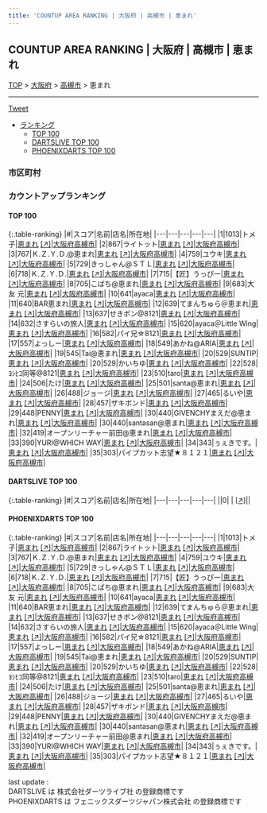 ```yaml
---
title: 'COUNTUP AREA RANKING | 大阪府 | 高槻市 | 恵まれ'
---
```

## COUNTUP AREA RANKING | 大阪府 | 高槻市 | 恵まれ

[TOP](/darts/rank/) > [大阪府](/darts/rank/大阪府/) > [高槻市](/darts/rank/大阪府/高槻市/) > 恵まれ

___

<a href="https://twitter.com/share?ref_src=twsrc%5Etfw" data-text="COUNTUP AREA RANKING | 大阪府高槻市恵まれ" class="twitter-share-button" data-hashtags="DARTSLIVE,PHOENIXDARTS,darts,ダーツ" data-show-count="false">Tweet</a>

* [ランキング](#カウントアップランキング)
    * [TOP 100](#top-100)
    * [DARTSLIVE TOP 100](#dartslive-top-100)
    * [PHOENIXDARTS TOP 100](#phoenixdarts-top-100)

### 市区町村

<ul>

</ul>

### カウントアップランキング

#### TOP 100



{:.table-ranking}
|#|スコア|名前|店名|所在地|
|---|---|---|---|---|
|1|1013|<span class="rank-name-pd">トメ子</span>|<a href="/darts/rank/shops/91977.html">恵まれ</a> <a href="https://vs.phoenixdarts.com/jp/shop/shopDetailInfo/s_91977?s_seq=91977">[↗]</a>|<a href="/darts/rank/大阪府/高槻市">大阪府高槻市</a>|
|2|867|<span class="rank-name-pd">ライトット</span>|<a href="/darts/rank/shops/91977.html">恵まれ</a> <a href="https://vs.phoenixdarts.com/jp/shop/shopDetailInfo/s_91977?s_seq=91977">[↗]</a>|<a href="/darts/rank/大阪府/高槻市">大阪府高槻市</a>|
|3|767|<span class="rank-name-pd">Ｋ.Ｚ.Ｙ.Ｄ.@恵まれ</span>|<a href="/darts/rank/shops/91977.html">恵まれ</a> <a href="https://vs.phoenixdarts.com/jp/shop/shopDetailInfo/s_91977?s_seq=91977">[↗]</a>|<a href="/darts/rank/大阪府/高槻市">大阪府高槻市</a>|
|4|759|<span class="rank-name-pd">ユウキ</span>|<a href="/darts/rank/shops/91977.html">恵まれ</a> <a href="https://vs.phoenixdarts.com/jp/shop/shopDetailInfo/s_91977?s_seq=91977">[↗]</a>|<a href="/darts/rank/大阪府/高槻市">大阪府高槻市</a>|
|5|729|<span class="rank-name-pd">きっしゃん@ＳＴＬ</span>|<a href="/darts/rank/shops/91977.html">恵まれ</a> <a href="https://vs.phoenixdarts.com/jp/shop/shopDetailInfo/s_91977?s_seq=91977">[↗]</a>|<a href="/darts/rank/大阪府/高槻市">大阪府高槻市</a>|
|6|718|<span class="rank-name-pd">Ｋ.Ｚ.Ｙ.Ｄ.</span>|<a href="/darts/rank/shops/91977.html">恵まれ</a> <a href="https://vs.phoenixdarts.com/jp/shop/shopDetailInfo/s_91977?s_seq=91977">[↗]</a>|<a href="/darts/rank/大阪府/高槻市">大阪府高槻市</a>|
|7|715|<span class="rank-name-pd">【匠】うっぴー</span>|<a href="/darts/rank/shops/91977.html">恵まれ</a> <a href="https://vs.phoenixdarts.com/jp/shop/shopDetailInfo/s_91977?s_seq=91977">[↗]</a>|<a href="/darts/rank/大阪府/高槻市">大阪府高槻市</a>|
|8|705|<span class="rank-name-pd">こばち@恵まれ</span>|<a href="/darts/rank/shops/91977.html">恵まれ</a> <a href="https://vs.phoenixdarts.com/jp/shop/shopDetailInfo/s_91977?s_seq=91977">[↗]</a>|<a href="/darts/rank/大阪府/高槻市">大阪府高槻市</a>|
|9|683|<span class="rank-name-pd"><span class="pro-icon-pd"></span>大友 元</span>|<a href="/darts/rank/shops/91977.html">恵まれ</a> <a href="https://vs.phoenixdarts.com/jp/shop/shopDetailInfo/s_91977?s_seq=91977">[↗]</a>|<a href="/darts/rank/大阪府/高槻市">大阪府高槻市</a>|
|10|641|<span class="rank-name-pd">ayaca</span>|<a href="/darts/rank/shops/91977.html">恵まれ</a> <a href="https://vs.phoenixdarts.com/jp/shop/shopDetailInfo/s_91977?s_seq=91977">[↗]</a>|<a href="/darts/rank/大阪府/高槻市">大阪府高槻市</a>|
|11|640|<span class="rank-name-pd">BAR恵まれ</span>|<a href="/darts/rank/shops/91977.html">恵まれ</a> <a href="https://vs.phoenixdarts.com/jp/shop/shopDetailInfo/s_91977?s_seq=91977">[↗]</a>|<a href="/darts/rank/大阪府/高槻市">大阪府高槻市</a>|
|12|639|<span class="rank-name-pd">てまんちゅら＠恵まれ</span>|<a href="/darts/rank/shops/91977.html">恵まれ</a> <a href="https://vs.phoenixdarts.com/jp/shop/shopDetailInfo/s_91977?s_seq=91977">[↗]</a>|<a href="/darts/rank/大阪府/高槻市">大阪府高槻市</a>|
|13|637|<span class="rank-name-pd">せきポン@8121</span>|<a href="/darts/rank/shops/91977.html">恵まれ</a> <a href="https://vs.phoenixdarts.com/jp/shop/shopDetailInfo/s_91977?s_seq=91977">[↗]</a>|<a href="/darts/rank/大阪府/高槻市">大阪府高槻市</a>|
|14|632|<span class="rank-name-pd">さすらいの旅人</span>|<a href="/darts/rank/shops/91977.html">恵まれ</a> <a href="https://vs.phoenixdarts.com/jp/shop/shopDetailInfo/s_91977?s_seq=91977">[↗]</a>|<a href="/darts/rank/大阪府/高槻市">大阪府高槻市</a>|
|15|620|<span class="rank-name-pd">ayaca＠Little  Wing</span>|<a href="/darts/rank/shops/91977.html">恵まれ</a> <a href="https://vs.phoenixdarts.com/jp/shop/shopDetailInfo/s_91977?s_seq=91977">[↗]</a>|<a href="/darts/rank/大阪府/高槻市">大阪府高槻市</a>|
|16|582|<span class="rank-name-pd">パイ兄☆8121</span>|<a href="/darts/rank/shops/91977.html">恵まれ</a> <a href="https://vs.phoenixdarts.com/jp/shop/shopDetailInfo/s_91977?s_seq=91977">[↗]</a>|<a href="/darts/rank/大阪府/高槻市">大阪府高槻市</a>|
|17|557|<span class="rank-name-pd">よっしー</span>|<a href="/darts/rank/shops/91977.html">恵まれ</a> <a href="https://vs.phoenixdarts.com/jp/shop/shopDetailInfo/s_91977?s_seq=91977">[↗]</a>|<a href="/darts/rank/大阪府/高槻市">大阪府高槻市</a>|
|18|549|<span class="rank-name-pd">あかね@ARIA</span>|<a href="/darts/rank/shops/91977.html">恵まれ</a> <a href="https://vs.phoenixdarts.com/jp/shop/shopDetailInfo/s_91977?s_seq=91977">[↗]</a>|<a href="/darts/rank/大阪府/高槻市">大阪府高槻市</a>|
|19|545|<span class="rank-name-pd">Tai@恵まれ</span>|<a href="/darts/rank/shops/91977.html">恵まれ</a> <a href="https://vs.phoenixdarts.com/jp/shop/shopDetailInfo/s_91977?s_seq=91977">[↗]</a>|<a href="/darts/rank/大阪府/高槻市">大阪府高槻市</a>|
|20|529|<span class="rank-name-pd">SUNTIP</span>|<a href="/darts/rank/shops/91977.html">恵まれ</a> <a href="https://vs.phoenixdarts.com/jp/shop/shopDetailInfo/s_91977?s_seq=91977">[↗]</a>|<a href="/darts/rank/大阪府/高槻市">大阪府高槻市</a>|
|20|529|<span class="rank-name-pd">かいちゆ</span>|<a href="/darts/rank/shops/91977.html">恵まれ</a> <a href="https://vs.phoenixdarts.com/jp/shop/shopDetailInfo/s_91977?s_seq=91977">[↗]</a>|<a href="/darts/rank/大阪府/高槻市">大阪府高槻市</a>|
|22|528|<span class="rank-name-pd">ﾖｼﾋｺ同等@8121</span>|<a href="/darts/rank/shops/91977.html">恵まれ</a> <a href="https://vs.phoenixdarts.com/jp/shop/shopDetailInfo/s_91977?s_seq=91977">[↗]</a>|<a href="/darts/rank/大阪府/高槻市">大阪府高槻市</a>|
|23|510|<span class="rank-name-pd">taro</span>|<a href="/darts/rank/shops/91977.html">恵まれ</a> <a href="https://vs.phoenixdarts.com/jp/shop/shopDetailInfo/s_91977?s_seq=91977">[↗]</a>|<a href="/darts/rank/大阪府/高槻市">大阪府高槻市</a>|
|24|506|<span class="rank-name-pd">たけ</span>|<a href="/darts/rank/shops/91977.html">恵まれ</a> <a href="https://vs.phoenixdarts.com/jp/shop/shopDetailInfo/s_91977?s_seq=91977">[↗]</a>|<a href="/darts/rank/大阪府/高槻市">大阪府高槻市</a>|
|25|501|<span class="rank-name-pd">santa@恵まれ</span>|<a href="/darts/rank/shops/91977.html">恵まれ</a> <a href="https://vs.phoenixdarts.com/jp/shop/shopDetailInfo/s_91977?s_seq=91977">[↗]</a>|<a href="/darts/rank/大阪府/高槻市">大阪府高槻市</a>|
|26|488|<span class="rank-name-pd">ジョージ</span>|<a href="/darts/rank/shops/91977.html">恵まれ</a> <a href="https://vs.phoenixdarts.com/jp/shop/shopDetailInfo/s_91977?s_seq=91977">[↗]</a>|<a href="/darts/rank/大阪府/高槻市">大阪府高槻市</a>|
|27|465|<span class="rank-name-pd">るいや</span>|<a href="/darts/rank/shops/91977.html">恵まれ</a> <a href="https://vs.phoenixdarts.com/jp/shop/shopDetailInfo/s_91977?s_seq=91977">[↗]</a>|<a href="/darts/rank/大阪府/高槻市">大阪府高槻市</a>|
|28|457|<span class="rank-name-pd">ザキボンド</span>|<a href="/darts/rank/shops/91977.html">恵まれ</a> <a href="https://vs.phoenixdarts.com/jp/shop/shopDetailInfo/s_91977?s_seq=91977">[↗]</a>|<a href="/darts/rank/大阪府/高槻市">大阪府高槻市</a>|
|29|448|<span class="rank-name-pd">PENNY</span>|<a href="/darts/rank/shops/91977.html">恵まれ</a> <a href="https://vs.phoenixdarts.com/jp/shop/shopDetailInfo/s_91977?s_seq=91977">[↗]</a>|<a href="/darts/rank/大阪府/高槻市">大阪府高槻市</a>|
|30|440|<span class="rank-name-pd">GIVENCHYまえだ@恵まれ</span>|<a href="/darts/rank/shops/91977.html">恵まれ</a> <a href="https://vs.phoenixdarts.com/jp/shop/shopDetailInfo/s_91977?s_seq=91977">[↗]</a>|<a href="/darts/rank/大阪府/高槻市">大阪府高槻市</a>|
|30|440|<span class="rank-name-pd">santasan@恵まれ</span>|<a href="/darts/rank/shops/91977.html">恵まれ</a> <a href="https://vs.phoenixdarts.com/jp/shop/shopDetailInfo/s_91977?s_seq=91977">[↗]</a>|<a href="/darts/rank/大阪府/高槻市">大阪府高槻市</a>|
|32|419|<span class="rank-name-pd">オープンリーチャー前田@恵まれ</span>|<a href="/darts/rank/shops/91977.html">恵まれ</a> <a href="https://vs.phoenixdarts.com/jp/shop/shopDetailInfo/s_91977?s_seq=91977">[↗]</a>|<a href="/darts/rank/大阪府/高槻市">大阪府高槻市</a>|
|33|390|<span class="rank-name-pd">YURI@WHICH WAY</span>|<a href="/darts/rank/shops/91977.html">恵まれ</a> <a href="https://vs.phoenixdarts.com/jp/shop/shopDetailInfo/s_91977?s_seq=91977">[↗]</a>|<a href="/darts/rank/大阪府/高槻市">大阪府高槻市</a>|
|34|343|<span class="rank-name-pd">ぅぇきです。</span>|<a href="/darts/rank/shops/91977.html">恵まれ</a> <a href="https://vs.phoenixdarts.com/jp/shop/shopDetailInfo/s_91977?s_seq=91977">[↗]</a>|<a href="/darts/rank/大阪府/高槻市">大阪府高槻市</a>|
|35|303|<span class="rank-name-pd">パイプカット志望★８１２１</span>|<a href="/darts/rank/shops/91977.html">恵まれ</a> <a href="https://vs.phoenixdarts.com/jp/shop/shopDetailInfo/s_91977?s_seq=91977">[↗]</a>|<a href="/darts/rank/大阪府/高槻市">大阪府高槻市</a>|


#### DARTSLIVE TOP 100



{:.table-ranking}
|#|スコア|名前|店名|所在地|
|---|---|---|---|---|
||0|<span class="rank-name-dl"> </span>|<a href="/darts/rank/shops/.html"></a> <a href="">[↗]</a>|<a href="/darts/rank//"></a>|


#### PHOENIXDARTS TOP 100



{:.table-ranking}
|#|スコア|名前|店名|所在地|
|---|---|---|---|---|
|1|1013|<span class="rank-name-pd">トメ子</span>|<a href="/darts/rank/shops/91977.html">恵まれ</a> <a href="https://vs.phoenixdarts.com/jp/shop/shopDetailInfo/s_91977?s_seq=91977">[↗]</a>|<a href="/darts/rank/大阪府/高槻市">大阪府高槻市</a>|
|2|867|<span class="rank-name-pd">ライトット</span>|<a href="/darts/rank/shops/91977.html">恵まれ</a> <a href="https://vs.phoenixdarts.com/jp/shop/shopDetailInfo/s_91977?s_seq=91977">[↗]</a>|<a href="/darts/rank/大阪府/高槻市">大阪府高槻市</a>|
|3|767|<span class="rank-name-pd">Ｋ.Ｚ.Ｙ.Ｄ.@恵まれ</span>|<a href="/darts/rank/shops/91977.html">恵まれ</a> <a href="https://vs.phoenixdarts.com/jp/shop/shopDetailInfo/s_91977?s_seq=91977">[↗]</a>|<a href="/darts/rank/大阪府/高槻市">大阪府高槻市</a>|
|4|759|<span class="rank-name-pd">ユウキ</span>|<a href="/darts/rank/shops/91977.html">恵まれ</a> <a href="https://vs.phoenixdarts.com/jp/shop/shopDetailInfo/s_91977?s_seq=91977">[↗]</a>|<a href="/darts/rank/大阪府/高槻市">大阪府高槻市</a>|
|5|729|<span class="rank-name-pd">きっしゃん@ＳＴＬ</span>|<a href="/darts/rank/shops/91977.html">恵まれ</a> <a href="https://vs.phoenixdarts.com/jp/shop/shopDetailInfo/s_91977?s_seq=91977">[↗]</a>|<a href="/darts/rank/大阪府/高槻市">大阪府高槻市</a>|
|6|718|<span class="rank-name-pd">Ｋ.Ｚ.Ｙ.Ｄ.</span>|<a href="/darts/rank/shops/91977.html">恵まれ</a> <a href="https://vs.phoenixdarts.com/jp/shop/shopDetailInfo/s_91977?s_seq=91977">[↗]</a>|<a href="/darts/rank/大阪府/高槻市">大阪府高槻市</a>|
|7|715|<span class="rank-name-pd">【匠】うっぴー</span>|<a href="/darts/rank/shops/91977.html">恵まれ</a> <a href="https://vs.phoenixdarts.com/jp/shop/shopDetailInfo/s_91977?s_seq=91977">[↗]</a>|<a href="/darts/rank/大阪府/高槻市">大阪府高槻市</a>|
|8|705|<span class="rank-name-pd">こばち@恵まれ</span>|<a href="/darts/rank/shops/91977.html">恵まれ</a> <a href="https://vs.phoenixdarts.com/jp/shop/shopDetailInfo/s_91977?s_seq=91977">[↗]</a>|<a href="/darts/rank/大阪府/高槻市">大阪府高槻市</a>|
|9|683|<span class="rank-name-pd"><span class="pro-icon-pd"></span>大友 元</span>|<a href="/darts/rank/shops/91977.html">恵まれ</a> <a href="https://vs.phoenixdarts.com/jp/shop/shopDetailInfo/s_91977?s_seq=91977">[↗]</a>|<a href="/darts/rank/大阪府/高槻市">大阪府高槻市</a>|
|10|641|<span class="rank-name-pd">ayaca</span>|<a href="/darts/rank/shops/91977.html">恵まれ</a> <a href="https://vs.phoenixdarts.com/jp/shop/shopDetailInfo/s_91977?s_seq=91977">[↗]</a>|<a href="/darts/rank/大阪府/高槻市">大阪府高槻市</a>|
|11|640|<span class="rank-name-pd">BAR恵まれ</span>|<a href="/darts/rank/shops/91977.html">恵まれ</a> <a href="https://vs.phoenixdarts.com/jp/shop/shopDetailInfo/s_91977?s_seq=91977">[↗]</a>|<a href="/darts/rank/大阪府/高槻市">大阪府高槻市</a>|
|12|639|<span class="rank-name-pd">てまんちゅら＠恵まれ</span>|<a href="/darts/rank/shops/91977.html">恵まれ</a> <a href="https://vs.phoenixdarts.com/jp/shop/shopDetailInfo/s_91977?s_seq=91977">[↗]</a>|<a href="/darts/rank/大阪府/高槻市">大阪府高槻市</a>|
|13|637|<span class="rank-name-pd">せきポン@8121</span>|<a href="/darts/rank/shops/91977.html">恵まれ</a> <a href="https://vs.phoenixdarts.com/jp/shop/shopDetailInfo/s_91977?s_seq=91977">[↗]</a>|<a href="/darts/rank/大阪府/高槻市">大阪府高槻市</a>|
|14|632|<span class="rank-name-pd">さすらいの旅人</span>|<a href="/darts/rank/shops/91977.html">恵まれ</a> <a href="https://vs.phoenixdarts.com/jp/shop/shopDetailInfo/s_91977?s_seq=91977">[↗]</a>|<a href="/darts/rank/大阪府/高槻市">大阪府高槻市</a>|
|15|620|<span class="rank-name-pd">ayaca＠Little  Wing</span>|<a href="/darts/rank/shops/91977.html">恵まれ</a> <a href="https://vs.phoenixdarts.com/jp/shop/shopDetailInfo/s_91977?s_seq=91977">[↗]</a>|<a href="/darts/rank/大阪府/高槻市">大阪府高槻市</a>|
|16|582|<span class="rank-name-pd">パイ兄☆8121</span>|<a href="/darts/rank/shops/91977.html">恵まれ</a> <a href="https://vs.phoenixdarts.com/jp/shop/shopDetailInfo/s_91977?s_seq=91977">[↗]</a>|<a href="/darts/rank/大阪府/高槻市">大阪府高槻市</a>|
|17|557|<span class="rank-name-pd">よっしー</span>|<a href="/darts/rank/shops/91977.html">恵まれ</a> <a href="https://vs.phoenixdarts.com/jp/shop/shopDetailInfo/s_91977?s_seq=91977">[↗]</a>|<a href="/darts/rank/大阪府/高槻市">大阪府高槻市</a>|
|18|549|<span class="rank-name-pd">あかね@ARIA</span>|<a href="/darts/rank/shops/91977.html">恵まれ</a> <a href="https://vs.phoenixdarts.com/jp/shop/shopDetailInfo/s_91977?s_seq=91977">[↗]</a>|<a href="/darts/rank/大阪府/高槻市">大阪府高槻市</a>|
|19|545|<span class="rank-name-pd">Tai@恵まれ</span>|<a href="/darts/rank/shops/91977.html">恵まれ</a> <a href="https://vs.phoenixdarts.com/jp/shop/shopDetailInfo/s_91977?s_seq=91977">[↗]</a>|<a href="/darts/rank/大阪府/高槻市">大阪府高槻市</a>|
|20|529|<span class="rank-name-pd">SUNTIP</span>|<a href="/darts/rank/shops/91977.html">恵まれ</a> <a href="https://vs.phoenixdarts.com/jp/shop/shopDetailInfo/s_91977?s_seq=91977">[↗]</a>|<a href="/darts/rank/大阪府/高槻市">大阪府高槻市</a>|
|20|529|<span class="rank-name-pd">かいちゆ</span>|<a href="/darts/rank/shops/91977.html">恵まれ</a> <a href="https://vs.phoenixdarts.com/jp/shop/shopDetailInfo/s_91977?s_seq=91977">[↗]</a>|<a href="/darts/rank/大阪府/高槻市">大阪府高槻市</a>|
|22|528|<span class="rank-name-pd">ﾖｼﾋｺ同等@8121</span>|<a href="/darts/rank/shops/91977.html">恵まれ</a> <a href="https://vs.phoenixdarts.com/jp/shop/shopDetailInfo/s_91977?s_seq=91977">[↗]</a>|<a href="/darts/rank/大阪府/高槻市">大阪府高槻市</a>|
|23|510|<span class="rank-name-pd">taro</span>|<a href="/darts/rank/shops/91977.html">恵まれ</a> <a href="https://vs.phoenixdarts.com/jp/shop/shopDetailInfo/s_91977?s_seq=91977">[↗]</a>|<a href="/darts/rank/大阪府/高槻市">大阪府高槻市</a>|
|24|506|<span class="rank-name-pd">たけ</span>|<a href="/darts/rank/shops/91977.html">恵まれ</a> <a href="https://vs.phoenixdarts.com/jp/shop/shopDetailInfo/s_91977?s_seq=91977">[↗]</a>|<a href="/darts/rank/大阪府/高槻市">大阪府高槻市</a>|
|25|501|<span class="rank-name-pd">santa@恵まれ</span>|<a href="/darts/rank/shops/91977.html">恵まれ</a> <a href="https://vs.phoenixdarts.com/jp/shop/shopDetailInfo/s_91977?s_seq=91977">[↗]</a>|<a href="/darts/rank/大阪府/高槻市">大阪府高槻市</a>|
|26|488|<span class="rank-name-pd">ジョージ</span>|<a href="/darts/rank/shops/91977.html">恵まれ</a> <a href="https://vs.phoenixdarts.com/jp/shop/shopDetailInfo/s_91977?s_seq=91977">[↗]</a>|<a href="/darts/rank/大阪府/高槻市">大阪府高槻市</a>|
|27|465|<span class="rank-name-pd">るいや</span>|<a href="/darts/rank/shops/91977.html">恵まれ</a> <a href="https://vs.phoenixdarts.com/jp/shop/shopDetailInfo/s_91977?s_seq=91977">[↗]</a>|<a href="/darts/rank/大阪府/高槻市">大阪府高槻市</a>|
|28|457|<span class="rank-name-pd">ザキボンド</span>|<a href="/darts/rank/shops/91977.html">恵まれ</a> <a href="https://vs.phoenixdarts.com/jp/shop/shopDetailInfo/s_91977?s_seq=91977">[↗]</a>|<a href="/darts/rank/大阪府/高槻市">大阪府高槻市</a>|
|29|448|<span class="rank-name-pd">PENNY</span>|<a href="/darts/rank/shops/91977.html">恵まれ</a> <a href="https://vs.phoenixdarts.com/jp/shop/shopDetailInfo/s_91977?s_seq=91977">[↗]</a>|<a href="/darts/rank/大阪府/高槻市">大阪府高槻市</a>|
|30|440|<span class="rank-name-pd">GIVENCHYまえだ@恵まれ</span>|<a href="/darts/rank/shops/91977.html">恵まれ</a> <a href="https://vs.phoenixdarts.com/jp/shop/shopDetailInfo/s_91977?s_seq=91977">[↗]</a>|<a href="/darts/rank/大阪府/高槻市">大阪府高槻市</a>|
|30|440|<span class="rank-name-pd">santasan@恵まれ</span>|<a href="/darts/rank/shops/91977.html">恵まれ</a> <a href="https://vs.phoenixdarts.com/jp/shop/shopDetailInfo/s_91977?s_seq=91977">[↗]</a>|<a href="/darts/rank/大阪府/高槻市">大阪府高槻市</a>|
|32|419|<span class="rank-name-pd">オープンリーチャー前田@恵まれ</span>|<a href="/darts/rank/shops/91977.html">恵まれ</a> <a href="https://vs.phoenixdarts.com/jp/shop/shopDetailInfo/s_91977?s_seq=91977">[↗]</a>|<a href="/darts/rank/大阪府/高槻市">大阪府高槻市</a>|
|33|390|<span class="rank-name-pd">YURI@WHICH WAY</span>|<a href="/darts/rank/shops/91977.html">恵まれ</a> <a href="https://vs.phoenixdarts.com/jp/shop/shopDetailInfo/s_91977?s_seq=91977">[↗]</a>|<a href="/darts/rank/大阪府/高槻市">大阪府高槻市</a>|
|34|343|<span class="rank-name-pd">ぅぇきです。</span>|<a href="/darts/rank/shops/91977.html">恵まれ</a> <a href="https://vs.phoenixdarts.com/jp/shop/shopDetailInfo/s_91977?s_seq=91977">[↗]</a>|<a href="/darts/rank/大阪府/高槻市">大阪府高槻市</a>|
|35|303|<span class="rank-name-pd">パイプカット志望★８１２１</span>|<a href="/darts/rank/shops/91977.html">恵まれ</a> <a href="https://vs.phoenixdarts.com/jp/shop/shopDetailInfo/s_91977?s_seq=91977">[↗]</a>|<a href="/darts/rank/大阪府/高槻市">大阪府高槻市</a>|


<div class="footer border-top border-gray-light mt-5 pt-3 text-right text-gray">
    last update : <span style="font-weight: italic" id="foot_last_modified"></span><br />
    DARTSLIVE は 株式会社ダーツライブ社 の登録商標です<br />
    PHOENIXDARTS は フェニックスダーツジャパン株式会社 の登録商標です<br />
</div>

<script src="https://cdnjs.cloudflare.com/ajax/libs/jquery.tablesorter/2.31.3/js/jquery.tablesorter.min.js" integrity="sha512-qzgd5cYSZcosqpzpn7zF2ZId8f/8CHmFKZ8j7mU4OUXTNRd5g+ZHBPsgKEwoqxCtdQvExE5LprwwPAgoicguNg==" crossorigin="anonymous" referrerpolicy="no-referrer"></script>
<link rel="stylesheet" href="https://cdnjs.cloudflare.com/ajax/libs/jquery.tablesorter/2.31.3/css/theme.default.min.css" integrity="sha512-wghhOJkjQX0Lh3NSWvNKeZ0ZpNn+SPVXX1Qyc9OCaogADktxrBiBdKGDoqVUOyhStvMBmJQ8ZdMHiR3wuEq8+w==" crossorigin="anonymous" referrerpolicy="no-referrer" />
<script>
$(function() {
    $(".table-ranking").tablesorter({sortList:[[0, 0]]});
    $("#foot_last_modified").text(formatDate(new Date(document.lastModified), 'yyyy-MM-dd HH:mm:ss'));
});
</script>

<script async src="https://platform.twitter.com/widgets.js" charset="utf-8"></script>